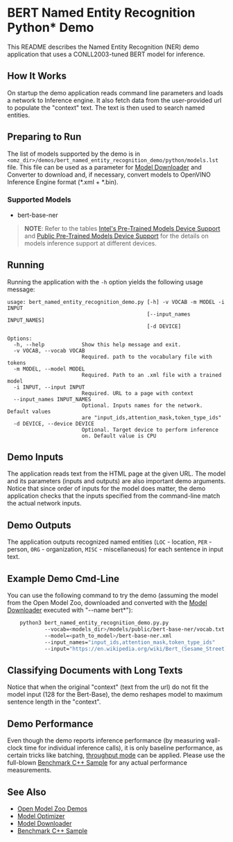 # BERT Named Entity Recognition Python\* Demo

This README describes the Named Entity Recognition (NER) demo application that uses a CONLL2003-tuned BERT model for inference.

## How It Works

On startup the demo application reads command line parameters and loads a network to Inference engine.
It also fetch data from the user-provided url to populate the "context" text.
The text is then used to search named entities.

## Preparing to Run

The list of models supported by the demo is in `<omz_dir>/demos/bert_named_entity_recognition_demo/python/models.lst` file.
This file can be used as a parameter for [Model Downloader](../../../tools/downloader/README.md) and Converter to download and, if necessary, convert models to OpenVINO Inference Engine format (\*.xml + \*.bin).

### Supported Models

* bert-base-ner

> **NOTE**: Refer to the tables [Intel's Pre-Trained Models Device Support](../../../models/intel/device_support.md) and [Public Pre-Trained Models Device Support](../../../models/public/device_support.md) for the details on models inference support at different devices.

## Running

Running the application with the `-h` option yields the following usage message:

```
usage: bert_named_entity_recognition_demo.py [-h] -v VOCAB -m MODEL -i INPUT
                                             [--input_names INPUT_NAMES]
                                             [-d DEVICE]

Options:
  -h, --help            Show this help message and exit.
  -v VOCAB, --vocab VOCAB
                        Required. path to the vocabulary file with tokens
  -m MODEL, --model MODEL
                        Required. Path to an .xml file with a trained model
  -i INPUT, --input INPUT
                        Required. URL to a page with context
  --input_names INPUT_NAMES
                        Optional. Inputs names for the network. Default values
                        are "input_ids,attention_mask,token_type_ids"
  -d DEVICE, --device DEVICE
                        Optional. Target device to perform inference
                        on. Default value is CPU
```

## Demo Inputs

The application reads text from the HTML page at the given URL.
The model and its parameters (inputs and outputs) are also important demo arguments.
Notice that since order of inputs for the model does matter, the demo application checks that the inputs specified
from the command-line match the actual network inputs.

## Demo Outputs

The application outputs recognized named entities (`LOC` - location, `PER` - person, `ORG` - organization, `MISC` - miscellaneous)
for each sentence in input text.

## Example Demo Cmd-Line

You can use the following command to try the demo (assuming the model from the Open Model Zoo, downloaded and converted with the
[Model Downloader](../../../tools/downloader/README.md) executed with "--name bert*"):

```sh
    python3 bert_named_entity_recognition_demo.py.py
            --vocab=<models_dir>/models/public/bert-base-ner/vocab.txt
            --model=<path_to_model>/bert-base-ner.xml
            --input_names="input_ids,attention_mask,token_type_ids"
            --input="https://en.wikipedia.org/wiki/Bert_(Sesame_Street)"
```

## Classifying Documents with Long Texts

Notice that when the original "context" (text from the url) do not fit the model input
(128 for the Bert-Base), the demo reshapes model to maximum sentence length in the "context".

## Demo Performance

Even though the demo reports inference performance (by measuring wall-clock time for individual inference calls),
it is only baseline performance, as certain tricks like batching,
[throughput mode](https://docs.openvinotoolkit.org/latest/_docs_IE_DG_Intro_to_Performance.html) can be applied.
Please use the full-blown [Benchmark C++ Sample](https://docs.openvinotoolkit.org/latest/_inference_engine_samples_benchmark_app_README.html)
for any actual performance measurements.

## See Also

* [Open Model Zoo Demos](../../README.md)
* [Model Optimizer](https://docs.openvinotoolkit.org/latest/_docs_MO_DG_Deep_Learning_Model_Optimizer_DevGuide.html)
* [Model Downloader](../../../tools/downloader/README.md)
* [Benchmark C++ Sample](https://docs.openvinotoolkit.org/latest/_inference_engine_samples_benchmark_app_README.html)
